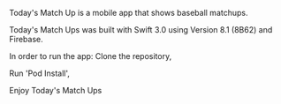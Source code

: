 Today's Match Up is a mobile app that shows baseball matchups. 

Today's Match Ups was built with Swift 3.0 using Version 8.1 (8B62) and Firebase. 

In order to run the app:
Clone the repository, 

Run 'Pod Install', 

Enjoy Today's Match Ups
